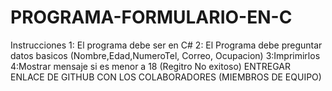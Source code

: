 # PROGRAMA-FORMULARIO-EN-C
Instrucciones 1: El programa debe ser en C#  2: El Programa debe preguntar datos basicos (Nombre,Edad,NumeroTel, Correo, Ocupacion)  3:Imprimirlos  4:Mostrar mensaje si es menor a 18 (Regitro No exitoso)    ENTREGAR ENLACE DE GITHUB CON LOS COLABORADORES (MIEMBROS DE EQUIPO) 
